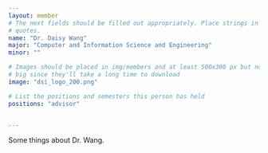 ```yaml
---
layout: member
# The next fields should be filled out appropriately. Place strings in double 
# quotes.
name: "Dr. Daisy Wang"
major: "Computer and Information Science and Engineering"
minor: ""

# Images should be placed in img/members and at least 500x300 px but not too
# big since they'll take a long time to download
image: "dsi_logo_200.png"

# List the positions and semesters this person has held
positions: "advisor"


---
```

Some things about Dr. Wang.